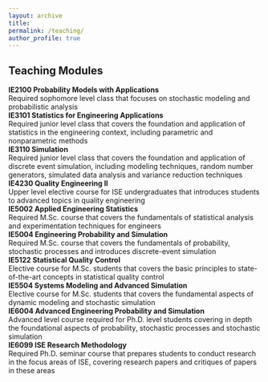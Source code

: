 ```yaml
---
layout: archive
title:
permalink: /teaching/
author_profile: true
---
```


## Teaching Modules

**IE2100 Probability Models with Applications** <br> Required sophomore level class that focuses on stochastic modeling and probabilistic analysis <br>
**IE3101 Statistics for Engineering Applications** <br> Required junior level class that covers the foundation and application of statistics in the engineering context, including parametric and nonparametric methods <br> 
**IE3110 Simulation** <br> Required junior level class that covers the foundation and application of discrete event simulation, including modeling techniques, random number generators, simulated data analysis and variance reduction techniques  <br>
**IE4230 Quality Engineering II** <br> Upper level elective course for ISE undergraduates that introduces students to advanced topics in quality engineering  <br>
**IE5002 Applied Engineering Statistics** <br> Required M.Sc. course that covers the fundamentals of statistical analysis and experimentation techniques for engineers<br>
**IE5004 Engineering Probability and Simulation** <br> Required M.Sc. course that covers the fundamentals of probability, stochastic processes and introduces discrete-event simulation<br>
**IE5122 Statistical Quality Control** <br> Elective course for M.Sc. students that covers the basic principles to state-of-the-art concepts in statistical quality control<br>
**IE5504 Systems Modeling and Advanced Simulation** <br> Elective course for M.Sc. students that covers the fundamental aspects of dynamic modeling and stochastic simulation<br>
**IE6004 Advanced Engineering Probability and Simulation** <br>Advanced level course required for Ph.D. level students covering in depth the foundational aspects of probability, stochastic processes and stochastic simulation<br>
**IE6099 ISE Research Methodology** <br> Required Ph.D. seminar course that prepares students to conduct research in the focus areas of ISE, covering research papers and critiques of papers in these areas<br>


